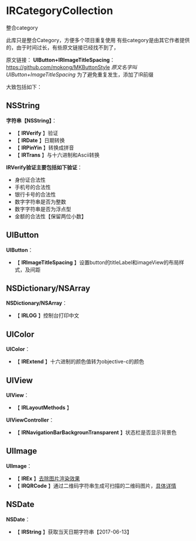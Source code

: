 # IRCategoryCollection
整合category

此库只是整合Category，方便多个项目重复使用
有些category是由其它作者提供的，由于时间过长，有些原文链接已经找不到了，

原文链接：
**UIButton+IRImageTitleSpacing**： https://github.com/mokong/MKButtonStyle
*原文名字叫 UIButton+ImageTitleSpacing* 为了避免重复发生，添加了IR前缀


大致包括如下：

NSString
---
**字符串【NSString】**：
* 【 **IRVerify** 】验证
* 【 **IRDate** 】日期转换
* 【 **IRPinYin** 】转换成拼音
* 【 **IRTrans** 】与十六进制和Ascii转换

**IRVerify验证主要包括如下验证**：
* 身份证合法性
* 手机号的合法性
* 银行卡号的合法性
* 数字字符串是否为整数
* 数字字符串是否为浮点型
* 金额的合法性【保留两位小数】


UIButton
---
**UIButton**：
* 【 **IRImageTitleSpacing** 】设置button的titleLabel和imageView的布局样式，及间距

NSDictionary/NSArray
---
**NSDictionary/NSArray**：
* 【 **IRLOG** 】控制台打印中文

UIColor
---
**UIColor**：
* 【 **IRExtend** 】十六进制的颜色值转为objective-c的颜色

UIView
---
**UIView**：
* 【 **IRLayoutMethods** 】

**UIViewController**：
* 【 **IRNavigationBarBackgrounTransparent** 】状态栏是否显示背景色

UIImage
---
**UIImage**：
* 【 **IREx** 】[去除图片渲染效果](http://irenachou.github.io/2016/09/21/16-09-21-imageWithRenderingMode/)
* 【 **IRQRCode** 】通过二维码字符串生成可扫描的二维码图片，[具体详情](http://irenachou.github.io/2016/11/08/16-11-08-qrcodecreate/)


NSDate
---
**NSDate**：
* 【 **IRString** 】获取当天日期字符串【2017-06-13】

